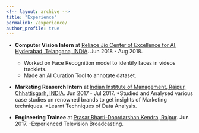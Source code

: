 ```yaml
---
<!-- layout: archive -->
title: "Experience"
permalink: /experience/
author_profile: true
---
```

* **Computer Vision Intern** at [Reliace Jio Center of Excellence for AI, Hyderabad, Telangana, INDIA](http://www.ril.com/). Jun 2018 - Aug 2018.
  - Worked on Face Recognition model to identify faces in videos tracklets.
  - Made an AI Curation Tool to annotate dataset.

* **Marketing Reaserch Intern** at [Indian Institute of Management, Raipur, Chhattisgarh, INDIA](http://www.iimraipur.ac.in/). Jun 2017 - Jul 2017.
  *Studied and Analysed various case studies on renowned brands to get insights of Marketing techniques.
  *Learnt Techniques of Data Analysis.

* **Engineering Trainee** at [Prasar Bharti-Doordarshan Kendra, Raipur](http://www.ddraipur.gov.in/). Jun 2017.
  -Experienced Television Broadcasting.

